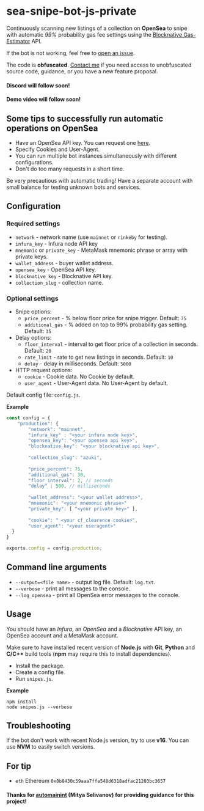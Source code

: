 # sea-snipe-bot-js-private

Continuously scanning new listings of a collection on **OpenSea** to snipe with automatic _99%_ probability gas fee settings using the
[Blocknative Gas-Estimator](https://www.blocknative.com/gas-estimator) API.

If the bot is not working, feel free to [open an issue](https://github.com/binhnguyen98/sea-snipe-bot-js-private/issues).

The code is **obfuscated**. [Contact me]() if you need access to unobfuscated source code, guidance, or you have a new feature proposal.

#### Discord will follow soon!
#### Demo video will follow soon!

## Some tips to successfully run automatic operations on OpenSea
- Have an OpenSea API key. You can request one [here](https://docs.opensea.io/reference/request-an-api-key).
- Specify Cookies and User-Agent.
- You can run multiple bot instances simultaneously with different configurations.
- Don't do too many requests in a short time.

Be very precautious with automatic trading!
Have a separate account with small balance for testing unknown bots and services.

## Configuration

### Required settings
- `network` - network name (use `mainnet` or `rinkeby` for testing).
- `infura_key` - Infura node API key
- `mnemonic` or `private_key` - MetaMask mnemonic phrase or array with private keys.
- `wallet_address` - buyer wallet address.
- `opensea_key` - OpenSea API key.
- `blocknative_key` - Blocknative API key.
- `collection_slug` - collection name.

### Optional settings
- Snipe options:
  - `price_percent` - % below floor price for snipe trigger. Default: `75`
  - `additional_gas` - % added on top to 99% probability gas setting. Default: `35`
- Delay options:
  - `floor_interval` - interval to get floor price of a collection in seconds.  Default: `20`
  - `rate_limit` - rate to get new listings in seconds. Default: `10`
  - `delay` - delay in milliseconds.  Default: `5000`
- HTTP request options:
  - `cookie` - Cookie data. No Cookie by default.
  - `user_agent` - User-Agent data. No User-Agent by default.

Default config file: `config.js`.

**Example**
```js
const config = {
    "production": {
        "network": "mainnet", 
        "infura_key" : "<your infura node key>", 
        "opensea_key": "<your opensea api key>", 
        "blocknative_key": "<your blocknative api key>",
      
        "collection_slug": "azuki",
      
        "price_percent": 75, 
        "additional_gas": 30, 
        "floor_interval": 2, // seconds
        "delay" : 500, // milliseconds
      
        "wallet_address": "<your wallet address>", 
        "mnemonic": "<your mnemonic phrase>"
        "private_key": [ "<your private key>" ], 
      
        "cookie": " <your cf_clearence cookie>", 
        "user_agent": "<your useragent>"
  }
}

exports.config = config.production;
```

## Command line arguments
- `--output=<file name>` - output log file. Default: `log.txt`.
- `--verbose` - print all messages to the console.
- `--log_opensea` - print all OpenSea error messages to the console.
## Usage
You should have an _Infura_, an _OpenSea_ and a _Blocknative_ API key, an OpenSea account and a MetaMask account.

Make sure to have installed recent version of **Node.js**
with **Git**, **Python** and **C/C++** build tools (**npm** may require this to install dependencies).
- Install the package.
- Create a config file.
- Run `snipes.js`.

**Example**
```shell
npm install
node snipes.js --verbose
```

<!-- **Demo video** - https://youtu.be/sGwS2v-S2wk -->

## Troubleshooting
If the bot don't work with recent Node.js version, try to use **v16**.
You can use **NVM** to easily switch versions.

## For tip
- `eth` Ethereum `0x0b8430c59aaa7ffa548d6318adfac21203bc3657`

#### Thanks for [automainint](https://github.com/automainint) (Mitya Selivanov) for providing guidance for this project!